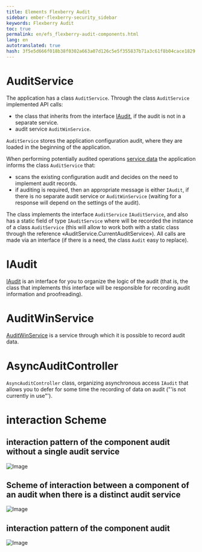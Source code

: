 ```yaml
---
title: Elements Flexberry Audit
sidebar: ember-flexberry-security_sidebar
keywords: Flexberry Audit
toc: true
permalink: en/efs_flexberry-audit-components.html
lang: en
autotranslated: true
hash: 3f5e5d666f018b38f0302a663a07d126c5e5f355837b71a3c61f8b04cace1829
---
```


# AuditService
The application has a class `AuditService`. Through the class `AuditService` implemented API calls:
* the class that inherits from the interface [IAudit](i-audit.html), if the audit is not in a separate service.
* audit service `AuditWinService`.

`AuditService` stores the application configuration audit, where they are loaded in the beginning of the application.

When performing potentially audited operations [service data](fo_sql-data-service.html) the application informs the class `AuditService` that:
* scans the existing configuration audit and decides on the need to implement audit records.
* if auditing is required, then an appropriate message is either `IAudit`, if there is no separate audit service or `AuditWinService` (waiting for a response will depend on the settings of the audit).

The class implements the interface `AuditService` `IAuditService`, and also has a static field of type `IAuditService` where will be recorded the instance of a class `AuditService` (this will allow to work both with a static class through the reference «AuditService.CurrentAuditService»). All calls are made via an interface (if there is a need, the class `Audit` easy to replace).

# IAudit

[IAudit](efs_i-audit.html) is an interface for you to organize the logic of the audit (that is, the class that implements this interface will be responsible for recording audit information and proofreading).

# AuditWinService

[AuditWinService](efs_audit-win-service.html) is a service through which it is possible to record audit data.

# AsyncAuditController

`AsyncAuditController` class, organizing asynchronous access `IAudit` that allows you to defer for some time the recording of data on audit ("'is not currently in use"').

# interaction Scheme

## interaction pattern of the component audit without a single audit service

![Image](/images/img/page/AuditWeb/AuditDiagramm1.PNG)

## Scheme of interaction between a component of an audit when there is a distinct audit service

![Image](/images/img/page/AuditWeb/AuditDiagramm2.PNG)

## interaction pattern of the component audit

![Image](/images/img/page/AuditWeb/AuditDiagramm3.PNG)




